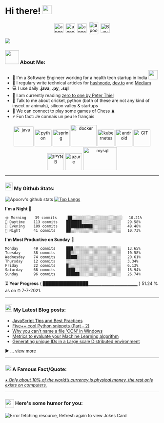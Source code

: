 # Hi there! <img src="https://github.com/TheDudeThatCode/TheDudeThatCode/blob/master/Assets/Hi.gif" width="29px">
<p align="center">
<a href="https://twitter.com/apoorv__tyagi" target="blank"><img align="center" src="https://cdn.jsdelivr.net/npm/simple-icons@3.0.1/icons/twitter.svg" alt="apoorv__tyagi" height="30" width="30" /></a>&nbsp;
<a href="https://linkedin.com/in/apoorvtyagi" target="blank"><img align="center" src="https://cdn.jsdelivr.net/npm/simple-icons@3.0.1/icons/linkedin.svg" alt="apoorvtyagi" height="30" width="30" /></a>&nbsp;
<a href="https://medium.com/@apoorvtyagi" target="blank"><img align="center" src="https://cdn.jsdelivr.net/npm/simple-icons@3.0.1/icons/medium.svg" alt="apoorvtyagi" height="30" width="30" /></a>&nbsp;
<a href="http://discord.com/users/apoorv#4040" target="blank"><img align="center" src="https://cdn.jsdelivr.net/npm/simple-icons@3.0.1/icons/discord.svg" alt="apoorv#4040" height="40" width="30" /></a>&nbsp;
<a href="https://www.buymeacoffee.com/apoorvtyagi"><img align="center" alt="Buy me a Coffee" width="30px" src="https://cdn.jsdelivr.net/npm/simple-icons@3.0.1/icons/buymeacoffee.svg" /></a>
</p>

![](https://camo.githubusercontent.com/992babdffd8c74a1502de375fbdf7e4d54773242/68747470733a2f2f6d656469612e67697068792e636f6d2f6d656469612f53576f536b4e36447854737a71494b4571762f67697068792e676966)

### <img src="https://github.com/TheDudeThatCode/TheDudeThatCode/blob/master/Assets/Developer.gif" width="45px"> About Me:
- 🏦 I'm a Software Engineer working for a health tech startup in India 
      <img src="https://media.giphy.com/media/WUlplcMpOCEmTGBtBW/giphy.gif" width="30">
- 📝 I regulary write technical articles for [hashnode](https://apoorvtyagi.tech/), [dev.to](https://dev.to/apoorvtyagi) and [Medium](https://apoorvtyagi.medium.com/)
- 💻 I use daily **.java**, **.py**, **.sql**
- 📖 I am currently reading [zero to one by Peter Thiel](https://amzn.to/3dTQa0k)
- 💬 Talk to me about cricket, python (both of these are not any kind of insect or animals), silicon valley & startups
- 👯 We can connect to play some games of Chess ♟
- ⚡ Fun fact: Je connais un peu le français

<p align="center">
      <img src="https://www.vectorlogo.zone/logos/java/java-icon.svg" alt="java" width="65" height="65"/> 
      <img src="https://www.vectorlogo.zone/logos/python/python-icon.svg" alt="python" width="55" height="55"/>
      <img src="https://www.vectorlogo.zone/logos/springio/springio-icon.svg" alt="spring" width="55" height="55"/>
      <img src="https://www.vectorlogo.zone/logos/docker/docker-icon.svg" alt="docker" width="85" height="70"/> 
      <img src="https://www.vectorlogo.zone/logos/kubernetes/kubernetes-icon.svg" alt="kubernetes" width="55" height="55"/>
      <img src="https://www.vectorlogo.zone/logos/android/android-icon.svg" alt="android" width="55" height="55"/>
      <img src="https://www.vectorlogo.zone/logos/git-scm/git-scm-icon.svg" alt="GIT" width="55" height="55"/> 
      <img src="https://www.vectorlogo.zone/logos/jupyter/jupyter-icon.svg" alt="IPYNB" width="55" height="55"/> 
      <img src="https://www.vectorlogo.zone/logos/microsoft_azure/microsoft_azure-icon.svg" alt="azure" width="55" height="55"/> 
      <img src="https://www.vectorlogo.zone/logos/mysql/mysql-ar21.svg" alt="mysql" width="110" height="75"/> 
</p>

---
### <img src='https://media1.giphy.com/media/du3J3cXyzhj75IOgvA/giphy.gif?cid=ecf05e47x2g034i9pzwtzzsd3xgg2w9nr94t4tflbbgo3008&rid=giphy.gif' width='25px'> My Github Stats:
![Apoorv's github stats](https://github-readme-stats.vercel.app/api?username=apoorvtyagi&show_icons=true&title_color=ffc857&icon_color=8ac926&text_color=daf7dc&bg_color=151515&hide=["stars"])
[![Top Langs](https://github-readme-stats.vercel.app/api/top-langs/?username=apoorvtyagi&layout=compact&text_color=daf7dc&bg_color=151515)](https://github.com/anuraghazra/github-readme-stats)

<!--START_SECTION:waka-->
**I'm a Night 🦉** 

```text
🌞 Morning    39 commits     ██░░░░░░░░░░░░░░░░░░░░░░░   10.21% 
🌆 Daytime    113 commits    ███████░░░░░░░░░░░░░░░░░░   29.58% 
🌃 Evening    189 commits    ████████████░░░░░░░░░░░░░   49.48% 
🌙 Night      41 commits     ██░░░░░░░░░░░░░░░░░░░░░░░   10.73%

```
**I'm Most Productive on Sunday** 📅 

```text
Monday       49 commits     ███░░░░░░░░░░░░░░░░░░░░░░   13.65% 
Tuesday      38 commits     ██░░░░░░░░░░░░░░░░░░░░░░░   10.58% 
Wednesday    74 commits     █████░░░░░░░░░░░░░░░░░░░░   20.61% 
Thursday     12 commits     ░░░░░░░░░░░░░░░░░░░░░░░░░   3.34% 
Friday       22 commits     █░░░░░░░░░░░░░░░░░░░░░░░░   6.13% 
Saturday     68 commits     ████░░░░░░░░░░░░░░░░░░░░░   18.94% 
Sunday       96 commits     ██████░░░░░░░░░░░░░░░░░░░   26.74%

```



<!--END_SECTION:waka-->

⏳ **Year Progress** { ███████████████▁▁▁▁▁▁▁▁▁▁▁▁▁▁▁ } 51.24 % as on ⏰ 7-7-2021.

---

### <img src = "https://media1.giphy.com/media/JZ40cnfnN11KycrvMF/giphy.gif?cid=ecf05e47a0n3gi1bfqntqmob8g9aid1oyj2wr3ds3mg700bl&rid=giphy.gif" width = 23px> My Latest Blog posts:
<!-- BLOG-POST-LIST:START -->
- [JavaScript Tips and Best Practices](https://apoorvtyagi.tech/javascript-tips-and-best-practices)
- [Five++ cool Python snippets (Part - 2)](https://apoorvtyagi.tech/five-cool-python-snippets-part-2)
- [Why you can't name a file 'CON' in Windows](https://apoorvtyagi.tech/why-you-cant-name-a-file-con-in-windows)
- [Metrics to evaluate your Machine Learning algorithm](https://apoorvtyagi.tech/metrics-to-evaluate-your-machine-learning-algorithm)
- [Generating unique IDs in a Large scale Distributed environment](https://apoorvtyagi.tech/generating-unique-ids-in-a-large-scale-distributed-environment)
<!-- BLOG-POST-LIST:END -->

▶ [... view more](https://apoorvtyagi.tech/)

---

### <img alt="GIF" src="https://github.com/TheDudeThatCode/TheDudeThatCode/blob/master/Assets/hmm.gif" width="20vw" /> A Famous Fact/Quote:
<a href="https://github.com/marketplace/actions/quote-readme">
<!--STARTS_HERE_QUOTE_README-->
• <i>Only about 10% of the world’s currency is physical money, the rest only exists on computers.</i>
<!--ENDS_HERE_QUOTE_README-->
</a>

---

### <img align ='center' src='https://media2.giphy.com/media/UQDSBzfyiBKvgFcSTw/giphy.gif?cid=ecf05e47p3cd513axbek3f56ti3jzizq8hincw20jauyyfyw&rid=giphy.gif' width ='29px'> Here's some humor for you:
<img src="https://readme-jokes.vercel.app/api" alt="Error fetching resource, Refresh again to view Jokes Card" />

